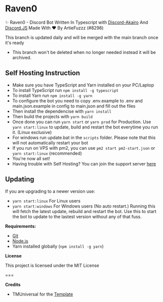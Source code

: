 # Raven0

✨ Raven0 - Discord Bot Written In Typescript with [Discord-Akairo](https://github.com/discord-akairo/) And [Discord.JS](https://github.com/discordjs) Made With ♥ By ArtieFuzzz (#8298)

This branch is updated daily and will be merged with the main branch once it's ready
* This branch won't be deleted when no longer needed instead it will be archived.

## Self Hosting Instruction

* Make sure you have TypeScript and Yarn installed on your PC/Laptop
* To install TypeScript run `npm install -g typescript`
* To install Yarn run `npm install -g yarn`
* To configure the bot you need to copy .env.example to .env and main.json.example in config to main.json and fill out the files
* Then install the dependencise with `yarn install`
* Then build the projects with `yarn build`
* Once done you can run `yarn start` or `yarn prod` for Production. Use `yarn start:linux` to update, build and restart the bot everytime you run it. (Linux exclusive)
* For windows run update.bat in the `scripts` folder. Please note that this will not automatically restart your bot
* If you run on VPS with pm2, you can use `pm2 start pm2-start.json` or `yarn start:linux` (recommended)
* You're now all set!
* Having trouble with Self Hosting? You can join the support server [here](https://discord.gg/quht6bcFbX)

## Updating

If you are upgrading to a newer version use:
* `yarn start:linux` For Linux users
* `yarn start:windows` For Windows users (No auto restart.)
Running this will fetch the latest update, rebuild and restart the bot. Use this to start the bot to update to the lastest version without any of that fuss.

**Requirements:**

* [Git](https://git-scm.com/)
* [Node.js](https://nodejs.org/en/)
* Yarn installed globally (`npm install -g yarn`)

**License**

This project is licensed under the MIT License

===

**Credits**

* TMUniversal for the [Template](https://github.com/TMUniversal/discord-bot-template)
